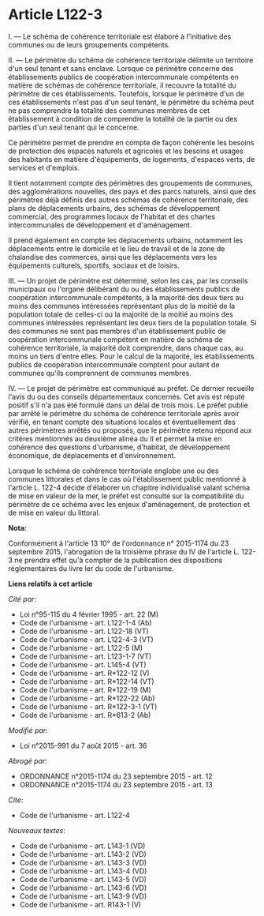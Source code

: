 # Article L122-3

I. ― Le schéma de cohérence territoriale est élaboré à l'initiative des communes ou de leurs groupements compétents. 

II. ― Le périmètre du schéma de cohérence territoriale délimite un territoire d'un seul tenant et sans enclave. Lorsque ce
périmètre concerne des établissements publics de coopération intercommunale compétents en matière de schémas de cohérence
territoriale, il recouvre la totalité du périmètre de ces établissements. Toutefois, lorsque le périmètre d'un de ces
établissements n'est pas d'un seul tenant, le périmètre du schéma peut ne pas comprendre la totalité des communes membres de
cet établissement à condition de comprendre la totalité de la partie ou des parties d'un seul tenant qui le concerne. 

Ce périmètre permet de prendre en compte de façon cohérente les besoins de protection des espaces naturels et agricoles et
les besoins et usages des habitants en matière d'équipements, de logements, d'espaces verts, de services et d'emplois. 

Il tient notamment compte des périmètres des groupements de communes, des agglomérations nouvelles, des pays et des parcs
naturels, ainsi que des périmètres déjà définis des autres schémas de cohérence territoriale, des plans de déplacements
urbains, des schémas de développement commercial, des programmes locaux de l'habitat et des chartes intercommunales de
développement et d'aménagement. 

Il prend également en compte les déplacements urbains, notamment les déplacements entre le domicile et le lieu de travail et
de la zone de chalandise des commerces, ainsi que les déplacements vers les équipements culturels, sportifs, sociaux et de
loisirs. 

III. ― Un projet de périmètre est déterminé, selon les cas, par les conseils municipaux ou l'organe délibérant du ou des
établissements publics de coopération intercommunale compétents, à la majorité des deux tiers au moins des communes
intéressées représentant plus de la moitié de la population totale de celles-ci ou la majorité de la moitié au moins des
communes intéressées représentant les deux tiers de la population totale. Si des communes ne sont pas membres d'un
établissement public de coopération intercommunale compétent en matière de schéma de cohérence territoriale, la majorité doit
comprendre, dans chaque cas, au moins un tiers d'entre elles. Pour le calcul de la majorité, les établissements publics de
coopération intercommunale comptent pour autant de communes qu'ils comprennent de communes membres. 

IV. ― Le projet de périmètre est communiqué au préfet. Ce dernier recueille l'avis du ou des conseils départementaux
concernés. Cet avis est réputé positif s'il n'a pas été formulé dans un délai de trois mois. Le préfet publie par arrêté le
périmètre du schéma de cohérence territoriale après avoir vérifié, en tenant compte des situations locales et éventuellement
des autres périmètres arrêtés ou proposés, que le périmètre retenu répond aux critères mentionnés au deuxième alinéa du II et
permet la mise en cohérence des questions d'urbanisme, d'habitat, de développement économique, de déplacements et
d'environnement. 

Lorsque le schéma de cohérence territoriale englobe une ou des communes littorales et dans le cas où l'établissement public
mentionné à l'article L. 122-4 décide d'élaborer un chapitre individualisé valant schéma de mise en valeur de la mer, le
préfet est consulté sur la compatibilité du périmètre de ce schéma avec les enjeux d'aménagement, de protection et de mise en
valeur du littoral.

**Nota:**

Conformément à l'article 13 10° de l'ordonnance n° 2015-1174 du 23 septembre 2015, l'abrogation de la troisième phrase du IV
de l'article L. 122-3 ne prendra effet qu'à compter de la publication des dispositions réglementaires du livre Ier du code de
l'urbanisme.

**Liens relatifs à cet article**

_Cité par_:

  - Loi n°95-115 du 4 février 1995 - art. 22 (M)
  - Code de l'urbanisme - art. L122-1-4 (Ab)
  - Code de l'urbanisme - art. L122-18 (VT)
  - Code de l'urbanisme - art. L122-4-3 (VT)
  - Code de l'urbanisme - art. L122-5 (M)
  - Code de l'urbanisme - art. L123-1-7 (VT)
  - Code de l'urbanisme - art. L145-4 (VT)
  - Code de l'urbanisme - art. R*122-12 (V)
  - Code de l'urbanisme - art. R*122-14 (VT)
  - Code de l'urbanisme - art. R*122-19 (M)
  - Code de l'urbanisme - art. R*122-22 (Ab)
  - Code de l'urbanisme - art. R*122-3-1 (VT)
  - Code de l'urbanisme - art. R*613-2 (Ab)

_Modifié par_:

  - Loi n°2015-991 du 7 août 2015 - art. 36

_Abrogé par_:

  - ORDONNANCE n°2015-1174 du 23 septembre 2015 - art. 12
  - ORDONNANCE n°2015-1174 du 23 septembre 2015 - art. 13

_Cite_:

  - Code de l'urbanisme - art. L122-4

_Nouveaux textes_:

  - Code de l'urbanisme - art. L143-1 (VD)
  - Code de l'urbanisme - art. L143-2 (VD)
  - Code de l'urbanisme - art. L143-3 (VD)
  - Code de l'urbanisme - art. L143-4 (VD)
  - Code de l'urbanisme - art. L143-5 (VD)
  - Code de l'urbanisme - art. L143-6 (VD)
  - Code de l'urbanisme - art. L143-9 (VD)
  - Code de l'urbanisme - art. R143-1 (V)
